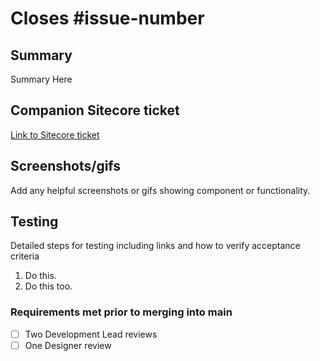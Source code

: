 # Closes #issue-number

## Summary

Summary Here

## Companion Sitecore ticket
[Link to Sitecore ticket](https://github.com/ahc-digital/sitecore-solution/issues/)

## Screenshots/gifs

Add any helpful screenshots or gifs showing component or functionality.

## Testing

Detailed steps for testing including links and how to verify acceptance criteria

1. Do this.
1. Do this too.

### Requirements met prior to merging into main

- [ ] Two Development Lead reviews
- [ ] One Designer review
